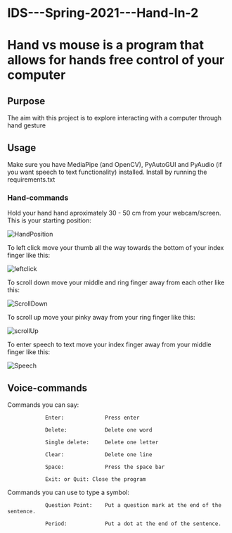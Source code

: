 # IDS---Spring-2021---Hand-In-2
# Hand vs mouse is a program that allows for hands free control of your computer 

## Purpose
The aim with this project is to explore interacting with a computer through hand gesture

## Usage
Make sure you have MediaPipe (and OpenCV), PyAutoGUI and PyAudio (if you want speech to text functionality) installed. 
Install by running the requirements.txt

### Hand-commands
Hold your hand hand aproximately 30 - 50 cm from your webcam/screen. This is your starting position: 

![HandPosition](https://user-images.githubusercontent.com/70689092/115688165-2e5b0300-a35b-11eb-84f7-e81afb2f3934.jpg)

To left click move your thumb all the way towards the bottom of your index finger like this: 

![leftclick](https://user-images.githubusercontent.com/70689092/115690521-6a8f6300-a35d-11eb-8e7d-b48e58281b25.gif)

To scroll down move your middle and ring finger away from each other like this: 

![ScrollDown](https://user-images.githubusercontent.com/70689092/115692062-ed64ed80-a35e-11eb-9702-8e203801de8e.gif)

To scroll up move your pinky away from your ring finger like this:

![scrollUp](https://user-images.githubusercontent.com/70689092/115692164-05d50800-a35f-11eb-896e-e2cbec6a5a09.gif)

To enter speech to text move your index finger away from your middle finger like this: 

![Speech](https://user-images.githubusercontent.com/70689092/115692333-2d2bd500-a35f-11eb-81ed-e3775c836bd4.gif)

## Voice-commands
Commands you can say:
               
                Enter:             Press enter
                
                Delete:            Delete one word
                
                Single delete:     Delete one letter
                
                Clear:             Delete one line
                
                Space:             Press the space bar
                
                Exit: or Quit: Close the program

Commands you can use to type a symbol:
                
                Question Point:    Put a question mark at the end of the sentence.
                
                Period:            Put a dot at the end of the sentence.
